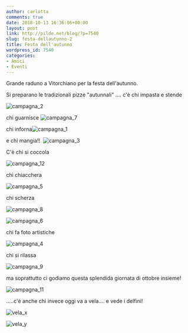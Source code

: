 ```yaml
---
author: carlotta
comments: true
date: 2018-10-13 16:36:06+00:00
layout: post
link: http://pilde.net/blog/?p=7540
slug: festa-dellautunno-2
title: Festa dell'autunno
wordpress_id: 7540
categories:
- Amici
- Eventi
---
```


Grande raduno a Vitorchiano per la festa dell'autunno.

Si preparano le tradizionali pizze "autunnali" .... c'è chi impasta e stende

![campagna_2]({{baseurl}}/uploads/2018/11/campagna_2.jpg)


chi guarnisce ![campagna_7]({{baseurl}}/uploads/2018/11/campagna_7.jpg)


chi inforna![campagna_1]({{baseurl}}/uploads/2018/11/campagna_1.jpg)


e chi mangia!!  ![campagna_3]({{baseurl}}/uploads/2018/11/campagna_3.jpg)


 C'è chi si coccola

![campagna_12]({{baseurl}}/uploads/2018/11/campagna_12.jpg)


chi chiacchera

![campagna_5]({{baseurl}}/uploads/2018/11/campagna_5.jpg)


chi scherza

![campagna_8]({{baseurl}}/uploads/2018/11/campagna_8.jpg)


 ![campagna_6]({{baseurl}}/uploads/2018/11/campagna_6.jpg)




chi fa foto artistiche

![campagna_4]({{baseurl}}/uploads/2018/11/campagna_4.jpg)




chi si rilassa

![campagna_9]({{baseurl}}/uploads/2018/11/campagna_9.jpg)


ma soprattutto ci godiamo questa splendida giornata di ottobre insieme!

![campagna_11]({{baseurl}}/uploads/2018/11/campagna_11.jpg)


.....c'è anche chi invece oggi va a vela.... e vede i delfini!

![vela_x]({{baseurl}}/uploads/2018/10/vela_x.jpg)


 ![vela_y]({{baseurl}}/uploads/2018/10/vela_y.jpg)



